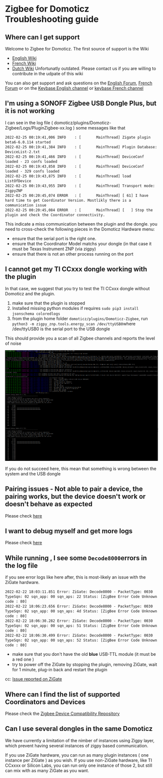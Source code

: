 # Zigbee for Domoticz Troubleshooting guide

## Where can I get support

Welcome to Zigbee for Domoticz.
The first source of support is the Wiki

* [English Wiki](https://zigbeefordomoticz.github.io/wiki/en-eng/)
* [French Wiki](https://zigbeefordomoticz.github.io/wiki/fr-fr/)
* [Dutch Wiki](https://zigbeefordomoticz.github.io/wiki/nl-dut/) Unfortunatly outdated. Please contact us if you are willing to contribute in the udpate of this wiki

You can also get support and ask questions on the [English Forum](https://www.domoticz.com/forum/viewforum.php?f=68), [French Forum](https://easydomoticz.com/forum/viewforum.php?f=28) or on the [Keybase English channel](https://keybase.io/team/zigateforum) or [keybase French channel](https://keybase.io/team/zigate)

## I'm using a SONOFF Zigbee USB Dongle Plus, but it is not working

I can see in the log file ( domoticz/plugins/Domoticz-Zigbee/Logs/PluginZigbee-xx.log ) some messages like that

```
2022-02-25 00:19:41,006 INFO    : [       MainThread] Zigate plugin beta6-6.0.114 started
2022-02-25 00:19:41,384 INFO    : [       MainThread] Plugin Database: DeviceList-2.txt
2022-02-25 00:19:41,466 INFO    : [       MainThread] DeviceConf loaded - 23 confs loaded
2022-02-25 00:19:43,858 INFO    : [       MainThread] DeviceConf loaded - 329 confs loaded
2022-02-25 00:19:43,875 INFO    : [       MainThread] load ListOfDevice
2022-02-25 00:19:43,955 INFO    : [       MainThread] Transport mode: ZigpyZNP
2022-02-25 00:20:45,074 ERROR   : [       MainThread] [ 61] I have hard time to get Coordinator Version. Mostlikly there is a communication issue
2022-02-25 00:20:45,084 ERROR   : [       MainThread] [   ] Stop the plugin and check the Coordinator connectivity.

```

This indicate a miss communication between the plugin and the dongle. you need to cross-check the following pieces in the Domoticz Hardware menu:

* ensure that the serial port is the right one.
* ensure that the Coordinator Model matchs your dongle (in that case it must be Texas Instrument ZNP (via zigpy)
* ensure that there is not an other process running on the port

## I cannot get my TI CCxxx dongle working with the plugin

In that case, we suggest that you try to test the TI CCxxx dongle without Domoticz and the plugin.

1. make sure that the plugin is stopped
2. Installed missing python modules if requires `sudo pip3 install jsonschema coloredlogs`
3. from the plugin home folder `domoticz/plugins/Domoticz-Zigbee`, run `python3 -m zigpy_znp.tools.energy_scan /dev/ttyUSB0`where /dev/ttyUSB0 is the serial port to the USB dongle

This should provide you a scan of all Zigbee channels and reports the level of noise

![Network Toplogy](../Images/real-time-topology.png)

If you do not succeed here, this mean that something is wrong between the system and the USB dongle

## Pairing issues - Not able to pair a device, the pairing works, but the device doesn't work or doesn't behave as expected

Please check [here](https://zigbeefordomoticz.github.io/wiki/en-eng/Problem_Dealing-with-none-certified-device.html)

## I want to debug myself and get more logs

Please check [here](https://zigbeefordomoticz.github.io/wiki/en-eng/Problem_Debuging-mode.html)

## While running , I see some `Decode8000`errors in the log file

if you see error logs like here after, this is most-likely an issue with the ZiGate hardware.

```
2022-02-22 18:03:11.851 Error: ZiGate: Decode8000 - PacketType: 0030 TypeSqn: 02 sqn_app: 00 sqn_aps: 22 Status: [ZigBee Error Code Unknown code : 80]
2022-02-22 18:06:23.656 Error: ZiGate: Decode8000 - PacketType: 0030 TypeSqn: 02 sqn_app: 00 sqn_aps: 4d Status: [ZigBee Error Code Unknown code : 80]
2022-02-22 18:06:30.282 Error: ZiGate: Decode8000 - PacketType: 0030 TypeSqn: 02 sqn_app: 00 sqn_aps: 51 Status: [ZigBee Error Code Unknown code : 80]
2022-02-22 18:06:30.499 Error: ZiGate: Decode8000 - PacketType: 0030 TypeSqn: 02 sqn_app: 00 sqn_aps: 52 Status: [ZigBee Error Code Unknown code : 80]

```

* make sure that you don't have the old __blue__ USB-TTL module (it must be a red one )
* try to power off the ZiGate by stopping the plugin, removing ZiGate, wait for 1 minute, plug-in back and restart the plugin

cc: [Issue reported on ZiGate](https://github.com/fairecasoimeme/ZiGate/issues/394)

## Where can I find the list of supported Coordinators and Devices

Please check the  [Zigbee Device Compatibility Repository](https://zigbee.blakadder.com/z4d.html)

## Can I use several dongles in the same Domoticz

We have currently a limitation of the nimber of instances using Zigpy layer, which prevent having several instances of zigpy based communication.

If you use ZiGate hardware, you can run as many plugin instances ( one instance per ZiGate ) as you wish.
If you use non-ZiGate hardware, like TI CCxxxx or Silicon Labs, you can run only one instance of those 2, but still can mix with as many ZiGate as you want.
